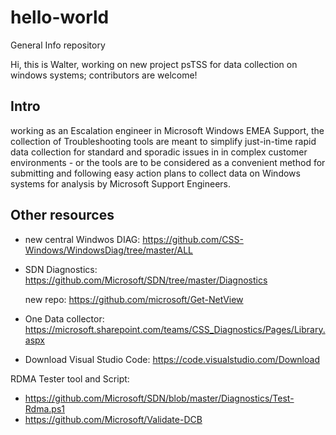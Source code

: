 # hello-world
General Info repository

Hi, this is Walter, working on new project psTSS for data collection on windows systems; contributors are welcome!

## Intro
working as an Escalation engineer in Microsoft Windows EMEA Support, the collection of Troubleshooting tools are meant to simplify just-in-time rapid data collection for standard and sporadic issues in in complex customer environments - or the tools are to be considered as a convenient method for submitting and following easy action plans to collect data on Windows systems for analysis by Microsoft Support Engineers.

## Other resources
- new central Windwos DIAG: https://github.com/CSS-Windows/WindowsDiag/tree/master/ALL
- SDN Diagnostics: https://github.com/Microsoft/SDN/tree/master/Diagnostics

  new repo: https://github.com/microsoft/Get-NetView
- One Data collector: https://microsoft.sharepoint.com/teams/CSS_Diagnostics/Pages/Library.aspx

- Download Visual Studio Code: https://code.visualstudio.com/Download

 RDMA Tester tool and Script:
-   https://github.com/Microsoft/SDN/blob/master/Diagnostics/Test-Rdma.ps1
-   https://github.com/Microsoft/Validate-DCB

